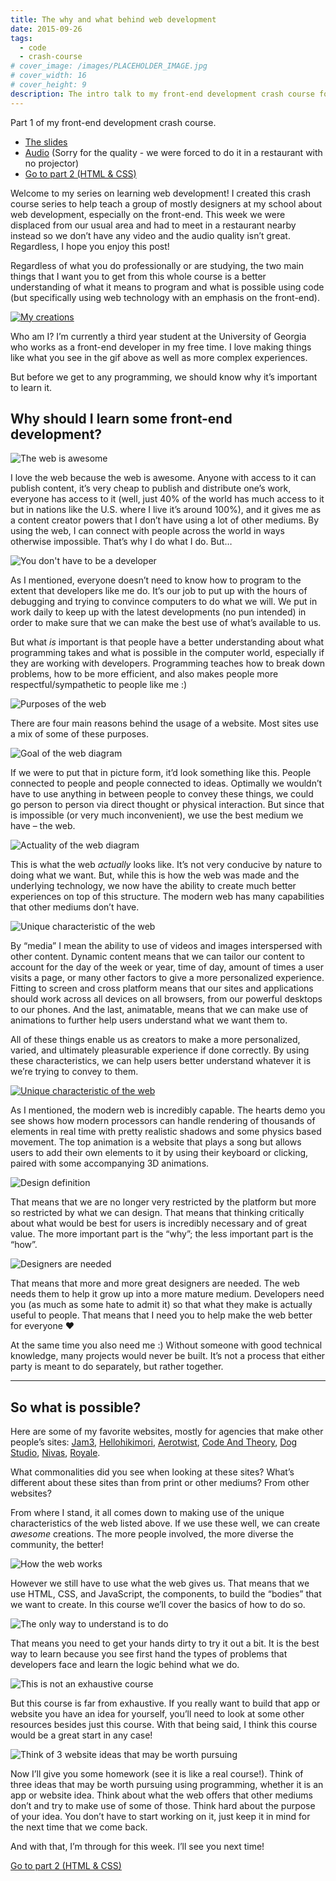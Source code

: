 ```yaml
---
title: The why and what behind web development
date: 2015-09-26
tags:
  - code
  - crash-course
# cover_image: /images/PLACEHOLDER_IMAGE.jpg
# cover_width: 16
# cover_height: 9
description: The intro talk to my front-end development crash course for designers.
---
```


Part 1 of my front-end development crash course.

- <a href="https://slides.com/zachsaucier/cc1/">The slides</a>
- <a href="https://gdclub.uga.edu/audio/part1-audio.wav">Audio</a> (Sorry for the quality - we were forced to do it in a restaurant with no projector)
- <a href="/blog/starting-html-and-css/">Go to part 2 (HTML &amp; CSS)</a>

Welcome to my series on learning web development! I created this crash course series to help teach a group of mostly designers at my school about web development, especially on the front-end. This week we were displaced from our usual area and had to meet in a restaurant nearby instead so we don’t have any video and the audio quality isn’t great. Regardless, I hope you enjoy this post!

Regardless of what you do professionally or are studying, the two main things that I want you to get from this whole course is a better understanding of what it means to program and what is possible using code (but specifically using web technology with an emphasis on the front-end).

<span class="excerpt_marker"></span>

<a href="https://slides.com/zachsaucier/front-end-dev-talk-one/live#/0/1">
  <img src="https://res.cloudinary.com/desumhldo/image/upload/v1700365753/cc1/my-work_g3zdbo.gif" alt="My creations" loading="lazy" />
</a>

Who am I? I’m currently a third year student at the University of Georgia who works as a front-end developer in my free time. I love making things like what you see in the gif above as well as more complex experiences.

But before we get to any programming, we should know why it’s important to learn it.

## Why should I learn some front-end development?

<img src="https://res.cloudinary.com/desumhldo/image/upload/v1700365753/cc1/slide1_lqpp0y.png" alt="The web is awesome" loading="lazy" />

I love the web because the web is awesome. Anyone with access to it can publish content, it’s very cheap to publish and distribute one’s work, everyone has access to it (well, just 40% of the world has much access to it but in nations like the U.S. where I live it’s around 100%), and it gives me as a content creator powers that I don’t have using a lot of other mediums. By using the web, I can connect with people across the world in ways otherwise impossible. That’s why I do what I do. But…

<img src="https://res.cloudinary.com/desumhldo/image/upload/v1700365756/cc1/slide2_r0hvyb.png" alt="You don't have to be a developer" loading="lazy" />

As I mentioned, everyone doesn’t need to know how to program to the extent that developers like me do. It’s our job to put up with the hours of debugging and trying to convince computers to do what we will. We put in work daily to keep up with the latest developments (no pun intended) in order to make sure that we can make the best use of what’s available to us.

But what _is_ important is that people have a better understanding about what programming takes and what is possible in the computer world, especially if they are working with developers. Programming teaches how to break down problems, how to be more efficient, and also makes people more respectful/sympathetic to people like me :)

<img src="https://res.cloudinary.com/desumhldo/image/upload/v1700365757/cc1/slide3_wsdowf.png" alt="Purposes of the web" loading="lazy" />

There are four main reasons behind the usage of a website. Most sites use a mix of some of these purposes.

<img src="https://res.cloudinary.com/desumhldo/image/upload/v1700365758/cc1/slide4_wjhaum.png" alt="Goal of the web diagram" loading="lazy" />

If we were to put that in picture form, it’d look something like this. People connected to people and people connected to ideas. Optimally we wouldn’t have to use anything in between people to convey these things, we could go person to person via direct thought or physical interaction. But since that is impossible (or very much inconvenient), we use the best medium we have – the web.

<img src="https://res.cloudinary.com/desumhldo/image/upload/v1700365759/cc1/slide5_gs7dcm.png" alt="Actuality of the web diagram" loading="lazy" />

This is what the web _actually_ looks like. It’s not very conducive by nature to doing what we want. But, while this is how the web was made and the underlying technology, we now have the ability to create much better experiences on top of this structure. The modern web has many capabilities that other mediums don’t have.

<img src="https://res.cloudinary.com/desumhldo/image/upload/v1700365759/cc1/slide6_ep48cx.png" alt="Unique characteristic of the web" loading="lazy" />

By “media” I mean the ability to use of videos and images interspersed with other content. Dynamic content means that we can tailor our content to account for the day of the week or year, time of day, amount of times a user visits a page, or many other factors to give a more personalized experience. Fitting to screen and cross platform means that our sites and applications should work across all devices on all browsers, from our powerful desktops to our phones. And the last, animatable, means that we can make use of animations to further help users understand what we want them to.

All of these things enable us as creators to make a more personalized, varied, and ultimately pleasurable experience if done correctly. By using these characteristics, we can help users better understand whatever it is we’re trying to convey to them.

<a href="https://slides.com/zachsaucier/front-end-dev-talk-one/live#/0/8">
  <img src="https://res.cloudinary.com/desumhldo/image/upload/v1700365752/cc1/capabilities_brbull.gif" alt="Unique characteristic of the web" loading="lazy" />
</a>

As I mentioned, the modern web is incredibly capable. The hearts demo you see shows how modern processors can handle rendering of thousands of elements in real time with pretty realistic shadows and some physics based movement. The top animation is a website that plays a song but allows users to add their own elements to it by using their keyboard or clicking, paired with some accompanying 3D animations.

<img src="https://res.cloudinary.com/desumhldo/image/upload/v1700365760/cc1/slide7_xpwmga.png" alt="Design definition" loading="lazy" />

That means that we are no longer very restricted by the platform but more so restricted by what we can design. That means that thinking critically about what would be best for users is incredibly necessary and of great value. The more important part is the “why”; the less important part is the “how”.

<img src="https://res.cloudinary.com/desumhldo/image/upload/v1700365761/cc1/slide8_afqmal.png" alt="Designers are needed" loading="lazy" />

That means that more and more great designers are needed. The web needs them to help it grow up into a more mature medium. Developers need you (as much as some hate to admit it) so that what they make is actually useful to people. That means that I need you to help make the web better for everyone ❤️

At the same time you also need me :) Without someone with good technical knowledge, many projects would never be built. It’s not a process that either party is meant to do separately, but rather together.

<hr>

## So what is possible?

Here are some of my favorite websites, mostly for agencies that make other people’s sites: <a href="https://www.jam3.com/work/#hackdays">Jam3</a>, <a href="https://hellohikimori.com/#!/home">Hellohikimori</a>, <a href="https://aerotwist.com/blog/react-plus-performance-equals-what/">Aerotwist</a>, <a href="https://www.codeandtheory.com/">Code And Theory</a>, <a href="https://www.dogstudio.be/">Dog Studio</a>, <a href="https://www.nivas.hr/">Nivas</a>, <a href="https://weareroyale.com/#/">Royale</a>.

What commonalities did you see when looking at these sites? What’s different about these sites than from print or other mediums? From other websites?

From where I stand, it all comes down to making use of the unique characteristics of the web listed above. If we use these well, we can create _awesome_ creations. The more people involved, the more diverse the community, the better!

<img src="https://res.cloudinary.com/desumhldo/image/upload/v1700365762/cc1/slide9_wd0pz1.png" alt="How the web works" loading="lazy" />

However we still have to use what the web gives us. That means that we use HTML, CSS, and JavaScript, the components, to build the “bodies” that we want to create. In this course we’ll cover the basics of how to do so.

<img src="https://res.cloudinary.com/desumhldo/image/upload/v1700365754/cc1/slide10_xpbqen.png" alt="The only way to understand is to do" loading="lazy" />

That means you need to get your hands dirty to try it out a bit. It is the best way to learn because you see first hand the types of problems that developers face and learn the logic behind what we do.

<img src="https://res.cloudinary.com/desumhldo/image/upload/v1700365755/cc1/slide11_erd2kp.png" alt="This is not an exhaustive course" loading="lazy" />

But this course is far from exhaustive. If you really want to build that app or website you have an idea for yourself, you’ll need to look at some other resources besides just this course. With that being said, I think this course would be a great start in any case!

<img src="https://res.cloudinary.com/desumhldo/image/upload/v1700365756/cc1/slide12_m2x9of.png" alt="Think of 3 website ideas that may be worth pursuing" loading="lazy" />

Now I’ll give you some homework (see it is like a real course!). Think of three ideas that may be worth pursuing using programming, whether it is an app or website idea. Think about what the web offers that other mediums don’t and try to make use of some of those. Think hard about the purpose of your idea. You don’t have to start working on it, just keep it in mind for the next time that we come back.

And with that, I’m through for this week. I’ll see you next time!

<a href="/blog/starting-html-and-css/">Go to part 2 (HTML &amp; CSS)</a>
